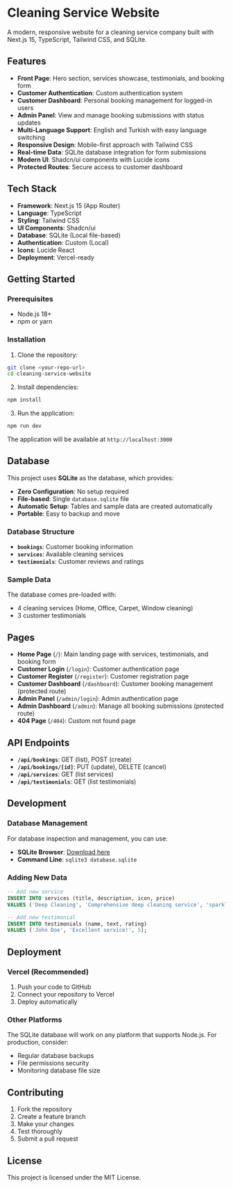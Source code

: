 # Cleaning Service Website

A modern, responsive website for a cleaning service company built with Next.js 15, TypeScript, Tailwind CSS, and SQLite.

## Features

- **Front Page**: Hero section, services showcase, testimonials, and booking form
- **Customer Authentication**: Custom authentication system
- **Customer Dashboard**: Personal booking management for logged-in users
- **Admin Panel**: View and manage booking submissions with status updates
- **Multi-Language Support**: English and Turkish with easy language switching
- **Responsive Design**: Mobile-first approach with Tailwind CSS
- **Real-time Data**: SQLite database integration for form submissions
- **Modern UI**: Shadcn/ui components with Lucide icons
- **Protected Routes**: Secure access to customer dashboard

## Tech Stack

- **Framework**: Next.js 15 (App Router)
- **Language**: TypeScript
- **Styling**: Tailwind CSS
- **UI Components**: Shadcn/ui
- **Database**: SQLite (Local file-based)
- **Authentication**: Custom (Local)
- **Icons**: Lucide React
- **Deployment**: Vercel-ready

## Getting Started

### Prerequisites

- Node.js 18+ 
- npm or yarn

### Installation

1. Clone the repository:
```bash
git clone <your-repo-url>
cd cleaning-service-website
```

2. Install dependencies:
```bash
npm install
```

3. Run the application:
```bash
npm run dev
```

The application will be available at `http://localhost:3000`

## Database

This project uses **SQLite** as the database, which provides:

- **Zero Configuration**: No setup required
- **File-based**: Single `database.sqlite` file
- **Automatic Setup**: Tables and sample data are created automatically
- **Portable**: Easy to backup and move

### Database Structure

- **`bookings`**: Customer booking information
- **`services`**: Available cleaning services
- **`testimonials`**: Customer reviews and ratings

### Sample Data

The database comes pre-loaded with:
- 4 cleaning services (Home, Office, Carpet, Window cleaning)
- 3 customer testimonials

## Pages

- **Home Page** (`/`): Main landing page with services, testimonials, and booking form
- **Customer Login** (`/login`): Customer authentication page
- **Customer Register** (`/register`): Customer registration page
- **Customer Dashboard** (`/dashboard`): Customer booking management (protected route)
- **Admin Panel** (`/admin/login`): Admin authentication page
- **Admin Dashboard** (`/admin`): Manage all booking submissions (protected route)
- **404 Page** (`/404`): Custom not found page

## API Endpoints

- **`/api/bookings`**: GET (list), POST (create)
- **`/api/bookings/[id]`**: PUT (update), DELETE (cancel)
- **`/api/services`**: GET (list services)
- **`/api/testimonials`**: GET (list testimonials)

## Development

### Database Management

For database inspection and management, you can use:
- **SQLite Browser**: [Download here](https://sqlitebrowser.org/)
- **Command Line**: `sqlite3 database.sqlite`

### Adding New Data

```sql
-- Add new service
INSERT INTO services (title, description, icon, price) 
VALUES ('Deep Cleaning', 'Comprehensive deep cleaning service', 'sparkles', '€200-300');

-- Add new testimonial
INSERT INTO testimonials (name, text, rating) 
VALUES ('John Doe', 'Excellent service!', 5);
```

## Deployment

### Vercel (Recommended)

1. Push your code to GitHub
2. Connect your repository to Vercel
3. Deploy automatically

### Other Platforms

The SQLite database will work on any platform that supports Node.js. For production, consider:
- Regular database backups
- File permissions security
- Monitoring database file size

## Contributing

1. Fork the repository
2. Create a feature branch
3. Make your changes
4. Test thoroughly
5. Submit a pull request

## License

This project is licensed under the MIT License.
